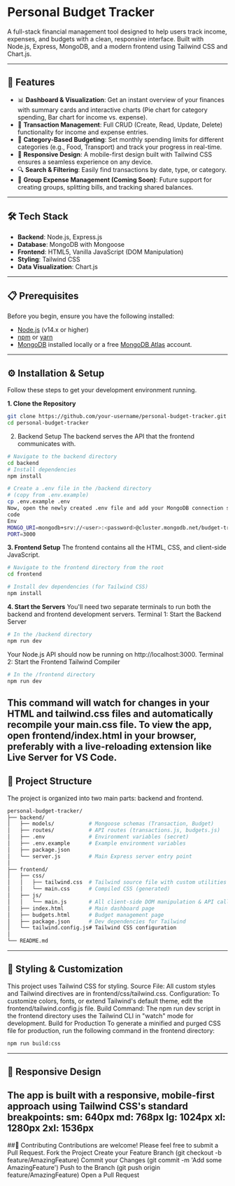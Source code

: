 # Personal Budget Tracker

A full-stack financial management tool designed to help users track income, expenses, and budgets with a clean, responsive interface. Built with Node.js, Express, MongoDB, and a modern frontend using Tailwind CSS and Chart.js.

 <!-- TODO: Replace with a real screenshot of your app! -->

---

## 🚀 Features

-   📊 **Dashboard & Visualization**: Get an instant overview of your finances with summary cards and interactive charts (Pie chart for category spending, Bar chart for income vs. expense).
-   💸 **Transaction Management**: Full CRUD (Create, Read, Update, Delete) functionality for income and expense entries.
-   🎯 **Category-Based Budgeting**: Set monthly spending limits for different categories (e.g., Food, Transport) and track your progress in real-time.
-   📱 **Responsive Design**: A mobile-first design built with Tailwind CSS ensures a seamless experience on any device.
-   🔍 **Search & Filtering**: Easily find transactions by date, type, or category.
-   👥 **Group Expense Management (Coming Soon)**: Future support for creating groups, splitting bills, and tracking shared balances.

---

## 🛠️ Tech Stack

-   **Backend**: Node.js, Express.js
-   **Database**: MongoDB with Mongoose
-   **Frontend**: HTML5, Vanilla JavaScript (DOM Manipulation)
-   **Styling**: Tailwind CSS
-   **Data Visualization**: Chart.js

---

## 📋 Prerequisites

Before you begin, ensure you have the following installed:
-   [Node.js](https://nodejs.org/) (v14.x or higher)
-   [npm](https://www.npmjs.com/) or [yarn](https://yarnpkg.com/)
-   [MongoDB](https://www.mongodb.com/try/download/community) installed locally or a free [MongoDB Atlas](https://www.mongodb.com/cloud/atlas) account.

---

## ⚙️ Installation & Setup

Follow these steps to get your development environment running.

**1. Clone the Repository**
```bash
git clone https://github.com/your-username/personal-budget-tracker.git
cd personal-budget-tracker
```
2. Backend Setup
The backend serves the API that the frontend communicates with.
```bash
# Navigate to the backend directory
cd backend
# Install dependencies
npm install

# Create a .env file in the /backend directory
# (copy from .env.example)
cp .env.example .env
Now, open the newly created .env file and add your MongoDB connection string and a port number:
code
Env
MONGO_URI=mongodb+srv://<user>:<password>@cluster.mongodb.net/budget-tracker?retryWrites=true&w=majority
PORT=3000
```
**3. Frontend Setup**
The frontend contains all the HTML, CSS, and client-side JavaScript.
```bash
# Navigate to the frontend directory from the root
cd frontend

# Install dev dependencies (for Tailwind CSS)
npm install
```
**4. Start the Servers**
You'll need two separate terminals to run both the backend and frontend development servers.
Terminal 1: Start the Backend Server
```bash
# In the /backend directory
npm run dev
```
Your Node.js API should now be running on http://localhost:3000.
Terminal 2: Start the Frontend Tailwind Compiler
```bash
# In the /frontend directory
npm run dev
```
This command will watch for changes in your HTML and tailwind.css files and automatically recompile your main.css file. To view the app, open frontend/index.html in your browser, preferably with a live-reloading extension like Live Server for VS Code.
---
## 📁 Project Structure
The project is organized into two main parts: backend and frontend.
```bash
personal-budget-tracker/
├── backend/
│   ├── models/           # Mongoose schemas (Transaction, Budget)
│   ├── routes/           # API routes (transactions.js, budgets.js)
│   ├── .env              # Environment variables (secret)
│   ├── .env.example      # Example environment variables
│   ├── package.json
│   └── server.js         # Main Express server entry point
│
├── frontend/
│   ├── css/
│   │   ├── tailwind.css  # Tailwind source file with custom utilities
│   │   └── main.css      # Compiled CSS (generated)
│   ├── js/
│   │   └── main.js       # All client-side DOM manipulation & API calls
│   ├── index.html        # Main dashboard page
│   ├── budgets.html      # Budget management page
│   ├── package.json      # Dev dependencies for Tailwind
│   └── tailwind.config.js# Tailwind CSS configuration
│
└── README.md
```
---
## 🎨 Styling & Customization
This project uses Tailwind CSS for styling.
Source File: All custom styles and Tailwind directives are in frontend/css/tailwind.css.
Configuration: To customize colors, fonts, or extend Tailwind's default theme, edit the frontend/tailwind.config.js file.
Build Command: The npm run dev script in the frontend directory uses the Tailwind CLI in "watch" mode for development.
Build for Production
To generate a minified and purged CSS file for production, run the following command in the frontend directory:
```bash
npm run build:css
```
---
## 📱 Responsive Design
The app is built with a responsive, mobile-first approach using Tailwind CSS's standard breakpoints:
sm: 640px
md: 768px
lg: 1024px
xl: 1280px
2xl: 1536px
---
##🤝 Contributing
Contributions are welcome! Please feel free to submit a Pull Request.
Fork the Project
Create your Feature Branch (git checkout -b feature/AmazingFeature)
Commit your Changes (git commit -m 'Add some AmazingFeature')
Push to the Branch (git push origin feature/AmazingFeature)
Open a Pull Request
